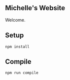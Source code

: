 Michelle's Website
---
 
Welcome.
 
 
 
Setup
---
 
```
npm install
```

Compile
---
```
npm run compile
```